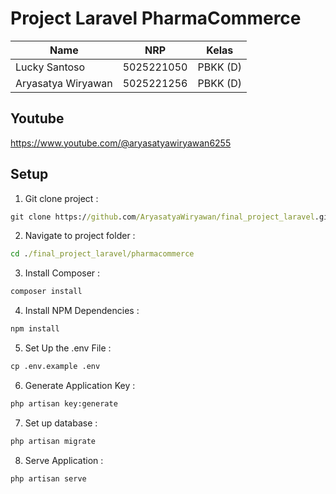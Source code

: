 # Project Laravel PharmaCommerce

| Name           | NRP        | Kelas     |
| ---            | ---        | ----------|
| Lucky Santoso | 5025221050 | PBKK (D) |
| Aryasatya Wiryawan | 5025221256 | PBKK (D) |

## Youtube

https://www.youtube.com/@aryasatyawiryawan6255

## Setup
1. Git clone project :
```cmd
git clone https://github.com/AryasatyaWiryawan/final_project_laravel.git
```
2. Navigate to project folder :

```cmd
cd ./final_project_laravel/pharmacommerce
```
3. Install Composer :
```cmd
composer install
```
4. Install NPM Dependencies :
```cmd
npm install
```
5. Set Up the .env File :
```cmd
cp .env.example .env
```
6. Generate Application Key :
```cmd
php artisan key:generate
```
7. Set up database :
```cmd
php artisan migrate
```
8. Serve Application :
```cmd
php artisan serve
```
